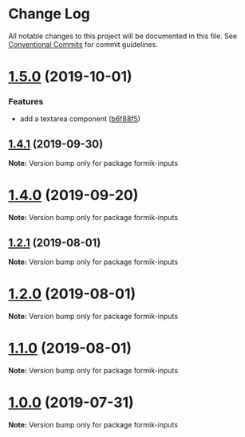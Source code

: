 # Change Log

All notable changes to this project will be documented in this file.
See [Conventional Commits](https://conventionalcommits.org) for commit guidelines.

# [1.5.0](https://github.com/promptworks/react-baseline-inputs/compare/v1.4.1...v1.5.0) (2019-10-01)


### Features

* add a textarea component ([b6f88f5](https://github.com/promptworks/react-baseline-inputs/commit/b6f88f5))





## [1.4.1](https://github.com/promptworks/react-baseline-inputs/compare/v1.4.0...v1.4.1) (2019-09-30)

**Note:** Version bump only for package formik-inputs





# [1.4.0](https://github.com/promptworks/react-baseline-inputs/compare/v1.3.0...v1.4.0) (2019-09-20)

**Note:** Version bump only for package formik-inputs





## [1.2.1](https://github.com/promptworks/react-baseline-inputs/compare/v1.2.0...v1.2.1) (2019-08-01)

**Note:** Version bump only for package formik-inputs





# [1.2.0](https://github.com/promptworks/react-baseline-inputs/compare/v1.1.0...v1.2.0) (2019-08-01)

**Note:** Version bump only for package formik-inputs





# [1.1.0](https://github.com/promptworks/react-baseline-inputs/compare/v1.0.0...v1.1.0) (2019-08-01)

**Note:** Version bump only for package formik-inputs





# [1.0.0](https://github.com/promptworks/react-baseline-inputs/compare/v0.6.12...v1.0.0) (2019-07-31)

**Note:** Version bump only for package formik-inputs
